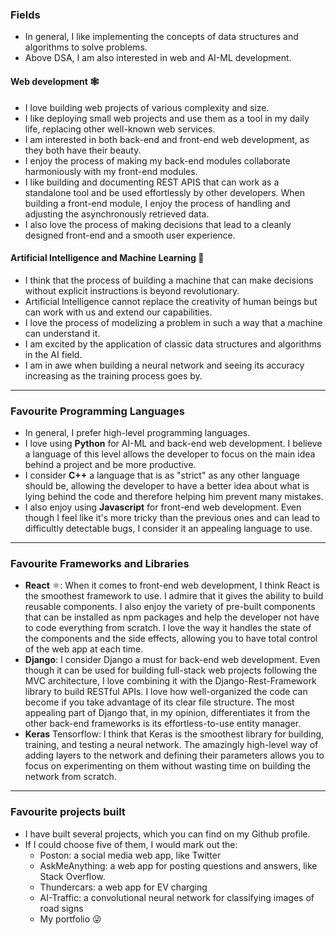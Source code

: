 ### Fields

* In general, I like implementing the concepts of data structures and algorithms to solve problems.
* Above DSA, I am also interested in web and AI-ML development.

#### Web development 🕸️
* I love building web projects of various complexity and size.
* I like deploying small web projects and use them as a tool in my daily life, replacing other well-known web services.
* I am interested in both back-end and front-end web development, as they both have their beauty.
* I enjoy the process of making my back-end modules collaborate harmoniously with my front-end modules.
* I like building and documenting REST APIS that can work as a standalone tool and be used effortlessly by other developers.
When building a front-end module, I enjoy the process of handling and adjusting the asynchronously retrieved data.
* I also love the process of making decisions that lead to a cleanly designed front-end and a smooth user experience.

#### Artificial Intelligence and Machine Learning 🤖
* I think that the process of building a machine that can make decisions without explicit instructions is beyond revolutionary.
* Artificial Intelligence cannot replace the creativity of human beings but can work with us and extend our capabilities.
* I love the process of modelizing a problem in such a way that a machine can understand it.
* I am excited by the application of classic data structures and algorithms in the AI field.
* I am in awe when building a neural network and seeing its accuracy increasing as the training process goes by.

- - -

### Favourite Programming Languages
* In general, I prefer high-level programming languages.
* I love using **Python** for AI-ML and back-end web development. I believe a language of this level allows the developer to focus on the main idea behind a project and be more productive.
* I consider **C++** a language that is as "strict" as any other language should be, allowing the developer to have a better idea about what is lying behind the code and therefore helping him prevent many mistakes.
* I also enjoy using **Javascript** for front-end web development. Even though I feel like it's more tricky than the previous ones and can lead to difficultly detectable bugs, I consider it an appealing language to use.

- - -

### Favourite Frameworks and Libraries
* **React** ⚛️: When it comes to front-end web development, I think React is the smoothest framework to use. I admire that it gives the ability to build reusable components. I also enjoy the variety of pre-built components that can be installed as npm packages and help the developer not have to code everything from scratch. I love the way it handles the state of the components and the side effects, allowing you to have total control of the web app at each time.
* **Django**: I consider Django a must for back-end web development. Even though it can be used for building full-stack web projects following the MVC architecture, I love combining it with the Django-Rest-Framework library to build RESTful APIs. I love how well-organized the code can become if you take advantage of its clear file structure. The most appealing part of Django that, in my opinion, differentiates it from the other back-end frameworks is its effortless-to-use entity manager.
* **Keras** Tensorflow: I think that Keras is the smoothest library for building, training, and testing a neural network. The amazingly high-level way of adding layers to the network and defining their parameters allows you to focus on experimenting on them without wasting time on building the network from scratch.

- - - 

### Favourite projects built
* I have built several projects, which you can find on my Github profile.
* If I could choose five of them, I would mark out the:
    * Poston: a social media web app, like Twitter
    * AskMeAnything: a web app for posting questions and answers, like Stack Overflow.
    * Thundercars: a web app for EV charging
    * AI-Traffic: a convolutional neural network for classifying images of road signs
    * My portfolio 😜
